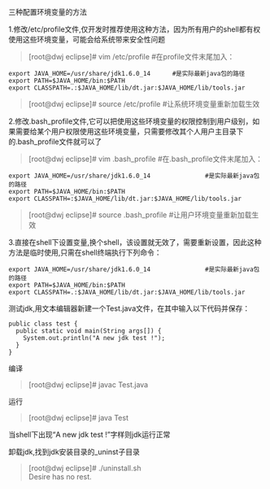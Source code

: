 三种配置环境变量的方法

1.修改/etc/profile文件,仅开发时推荐使用这种方法，因为所有用户的shell都有权使用这些环境变量，可能会给系统带来安全性问题
>[root@dwj eclipse]# vim /etc/profile    #在profile文件末尾加入：

```
export JAVA_HOME=/usr/share/jdk1.6.0_14      #是实际最新java包的路径
export PATH=$JAVA_HOME/bin:$PATH
export CLASSPATH=.:$JAVA_HOME/lib/dt.jar:$JAVA_HOME/lib/tools.jar
```
>[root@dwj eclipse]# source /etc/profile            #让系统环境变量重新加载生效

2.修改.bash_profile文件,它可以把使用这些环境变量的权限控制到用户级别，如果需要给某个用户权限使用这些环境变量，只需要修改其个人用户主目录下的.bash_profile文件就可以了
>[root@dwj eclipse]# vim .bash_profile    #在.bash_profile文件末尾加入：

```
export JAVA_HOME=/usr/share/jdk1.6.0_14               #是实际最新java包的路径  
export PATH=$JAVA_HOME/bin:$PATH
export CLASSPATH=:$JAVA_HOME/lib/dt.jar:$JAVA_HOME/lib/tools.jar
```
>[root@dwj eclipse]# source .bash_profile                   #让用户环境变量重新加载生效

3.直接在shell下设置变量,换个shell，该设置就无效了，需要重新设置，因此这种方法是临时使用,只需在shell终端执行下列命令：
```
export JAVA_HOME=/usr/share/jdk1.6.0_14               #是实际最新java包的路径
export PATH=$JAVA_HOME/bin:$PATH
export CLASSPATH=.:$JAVA_HOME/lib/dt.jar:$JAVA_HOME/lib/tools.jar
```

测试jdk,用文本编辑器新建一个Test.java文件，在其中输入以下代码并保存：
```
public class test {
  public static void main(String args[]) {
    System.out.println("A new jdk test !");
  }
}
```
编译
>[root@dwj eclipse]# javac Test.java

运行
>[root@dwj eclipse]# java Test

当shell下出现“A new jdk test !”字样则jdk运行正常

卸载jdk,找到jdk安装目录的_uninst子目录
>[root@dwj eclipse]# ./uninstall.sh  <br>
Desire has no rest.
